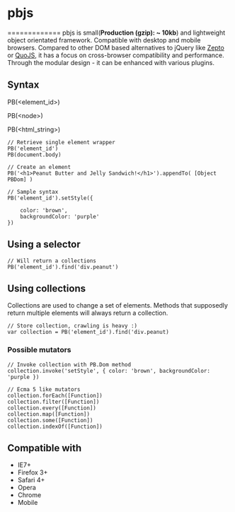# pbjs
=============
pbjs is small(**Production (gzip): ~ 10kb**) and lightweight object orientated framework. Compatible with desktop and mobile browsers. Compared to other DOM based alternatives to jQuery like [Zepto](http://zeptojs.com/) or [QuoJS](http://quojs.tapquo.com/), it has a focus on cross-browser compatibility and performance. Through the modular design - it can be enhanced with various plugins.

## Syntax

PB(\<element_id\>)

PB(\<node\>)

PB(\<html_string\>)

	// Retrieve single element wrapper
	PB('element_id')
	PB(document.body)
	
	// Create an element
	PB('<h1>Peanut Butter and Jelly Sandwich!</h1>').appendTo( [Object PBDom] )
	
	// Sample syntax
	PB('element_id').setStyle({
		
		color: 'brown',
		backgroundColor: 'purple'
	})

## Using a selector

	// Will return a collections
	PB('element_id').find('div.peanut')

## Using collections

Collections are used to change a set of elements. Methods that supposedly return multiple elements will always return a collection. 

	// Store collection, crawling is heavy :)
	var collection = PB('element_id').find('div.peanut)
	
### Possible mutators

	// Invoke collection with PB.Dom method
	collection.invoke('setStyle', { color: 'brown', backgroundColor: 'purple })
	
	// Ecma 5 like mutators
	collection.forEach([Function])
	collection.filter([Function])
	collection.every([Function])
	collection.map([Function])
	collection.some([Function])
	collection.indexOf([Function])

## Compatible with

- IE7+
- Firefox 3+
- Safari 4+
- Opera
- Chrome
- Mobile